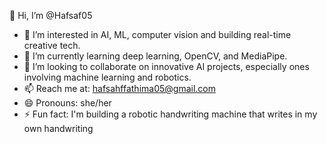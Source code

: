 👋 Hi, I’m @Hafsaf05
- 👀 I’m interested in AI, ML, computer vision and building real-time creative tech.
- 🌱 I’m currently learning deep learning, OpenCV, and MediaPipe.
- 💞️ I’m looking to collaborate on innovative AI projects, especially ones involving machine learning and robotics.
- 📫 Reach  me at: hafsahffathima05@gmail.com
- 😄 Pronouns: she/her
- ⚡ Fun fact: I'm building a robotic handwriting machine that writes in my own handwriting
